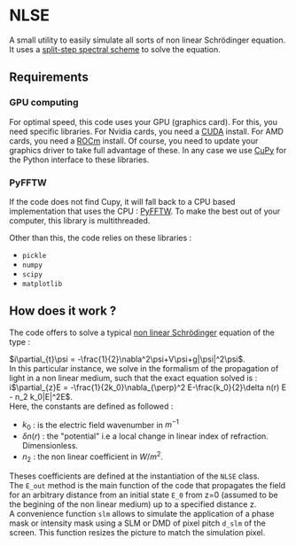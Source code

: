 # NLSE

A small utility to easily simulate all sorts of non linear Schrödinger equation. It uses a [split-step spectral scheme](https://en.wikipedia.org/wiki/Split-step_method) to solve the equation.

## Requirements

### GPU computing

For optimal speed, this code uses your GPU (graphics card). For this, you need specific libraries. For Nvidia cards, you need a [CUDA](https://developer.nvidia.com/cuda-toolkit) install. For AMD cards, you need a [ROCm](https://rocmdocs.amd.com/en/latest/) install. Of course, you need to update your graphics driver to take full advantage of these. In any case we use [CuPy](cupy.dev) for the Python interface to these libraries.

### PyFFTW

If the code does not find Cupy, it will fall back to a CPU based implementation that uses the CPU : [PyFFTW](https://pyfftw.readthedocs.io/en/latest/). To make the best out of your computer, this library is multithreaded.

Other than this, the code relies on these libraries :
- `pickle`
- `numpy`
- `scipy`
- `matplotlib`

## How does it work ?

The code offers to solve a typical [non linear Schrödinger](https://en.wikipedia.org/wiki/Nonlinear_Schr%C3%B6dinger_equation) equation of the type :

$i\partial_{t}\psi = -\frac{1}{2}\nabla^2\psi+V\psi+g|\psi|^2\psi$.\
In this particular instance, we solve in the formalism of the propagation of light in a non linear medium, such that the exact equation solved is :\
i$\partial_{z}E = -\frac{1}{2k_0}\nabla_{\perp}^2 E-\frac{k_0}{2}\delta n(r) E - n_2 k_0|E|^2E$.\
Here, the constants are defined as followed :
- $k_0$ : is the electric field wavenumber in $m^{-1}$
- $\delta n(r)$ : the "potential" i.e a local change in linear index of refraction. Dimensionless.
- $n_2$ : the non linear coefficient in $W/m^2$.
  
Theses coefficients are defined at the instantiation of the `NLSE` class.\
The `E_out` method is the main function of the code that propagates the field for an arbitrary distance from an initial state `E_0` from z=0 (assumed to be the begining of the non linear medium) up to a specified distance z.\
A convenience function `slm` allows to simulate the application of a phase mask or intensity mask using a SLM or DMD of pixel pitch `d_slm` of the screen. This function resizes the picture to match the simulation pixel.